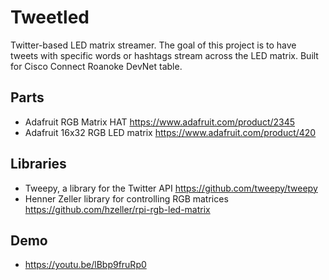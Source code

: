 # Tweetled
Twitter-based LED matrix streamer. The goal of this project is to have tweets with specific words or hashtags stream across the LED matrix. Built for Cisco Connect Roanoke DevNet table.

## Parts
- Adafruit RGB Matrix HAT
https://www.adafruit.com/product/2345
- Adafruit 16x32 RGB LED matrix
https://www.adafruit.com/product/420

## Libraries
- Tweepy, a library for the Twitter API https://github.com/tweepy/tweepy
- Henner Zeller library for controlling RGB matrices https://github.com/hzeller/rpi-rgb-led-matrix

## Demo
- https://youtu.be/lBbp9fruRp0
